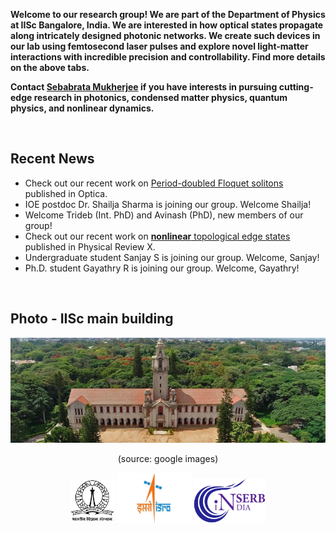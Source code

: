 **Welcome to our research group! We are part of the Department of Physics at IISc Bangalore, India. We are interested in how optical states propagate along intricately designed photonic networks. We create such devices in our lab using femtosecond laser pulses and explore novel light-matter interactions with incredible precision and controllability. Find more details on the above tabs.**

**Contact <a href="https://sebabrata-mukherjee.github.io/seba.html" target="_blank">Sebabrata Mukherjee</a> if you have interests in pursuing cutting-edge research in photonics, condensed matter physics, quantum physics, and nonlinear dynamics.** 


<br/>

## Recent News
- Check out our recent work on <a href="https://doi.org/10.1364/OPTICA.494823" target="_blank">Period-doubled Floquet solitons </a> published in Optica.
- IOE postdoc Dr. Shailja Sharma is joining our group. Welcome Shailja!
- Welcome Trideb (Int. PhD) and Avinash (PhD), new members of our group!
- Check out our recent work on <a href="https://doi.org/10.1103/PhysRevX.11.041057" target="_blank">**nonlinear** topological edge states </a> published in Physical Review X.
- Undergraduate student Sanjay S is joining our group. Welcome, Sanjay!
- Ph.D. student Gayathry R is joining our group. Welcome, Gayathry!

<br/>

## Photo - IISc main building
<p align="center">
<img src="imageN/IIScBangalore.jpeg" width="670"/>
</p>

<p align="center">
(source: google images)
</p>

<p align="center">
<a href="https://iisc.ac.in/" target="_blank"><img src="imageN/Funding_logo/IISc_Master_Seal_Black.jpg" width="70"/></a> 
<a href="https://www.isro.gov.in/Space_Technology_Cells.html" target="_blank"><img  src="imageN/Funding_logo/isro-logo.jpg" width="120"/></a>
<a href="https://www.serbonline.in/SERB/HomePage" target="_blank"><img  src="imageN/Funding_logo/serb_logo2.png" width="115"/></a> 
</p>
